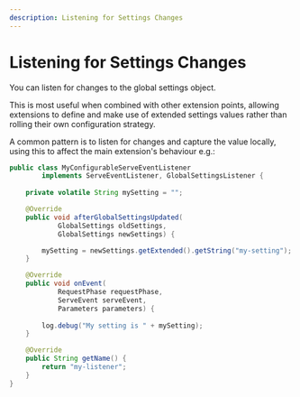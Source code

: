 ```yaml
---
description: Listening for Settings Changes
---
```


# Listening for Settings Changes

You can listen for changes to the global settings object.

This is most useful when combined with other extension points, allowing extensions to define and make use of extended settings values rather than rolling their own configuration strategy.

A common pattern is to listen for changes and capture the value locally, using this to affect the main extension's behaviour e.g.:

```java
public class MyConfigurableServeEventListener
        implements ServeEventListener, GlobalSettingsListener {
    
    private volatile String mySetting = "";

    @Override
    public void afterGlobalSettingsUpdated(
            GlobalSettings oldSettings,
            GlobalSettings newSettings) {

        mySetting = newSettings.getExtended().getString("my-setting");
    }

    @Override
    public void onEvent(
            RequestPhase requestPhase,
            ServeEvent serveEvent,
            Parameters parameters) {
        
        log.debug("My setting is " + mySetting);
    }

    @Override
    public String getName() {
        return "my-listener";
    }
}
```